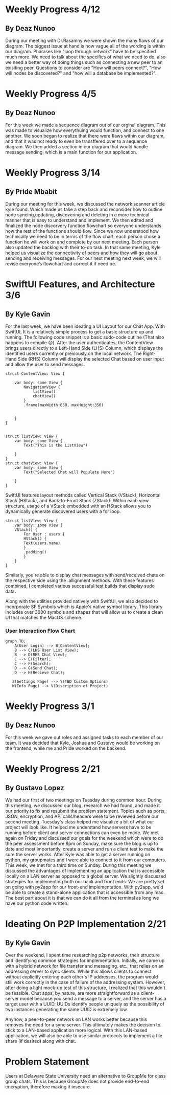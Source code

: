 # Weekly Progress 4/12
## By Deaz Nunoo
During our meeting with Dr.Rasamny we were shown the many flaws of our diagram. The biggest issue at hand is how vague all of the wording is within our diagram. Pharases like "loop through network" have to be specified much more. We need to talk about the specifics of what we need to do, also we need a better way of doing things such as connecting a new peer to an exisiting peer. Questions to consider are "How will peers connect?", "How will nodes be discovered?" and "how will a database be implemented?".

# Weekly Progress 4/5
## By Deaz Nunoo
For this week we made a sequence diagram out of our orginal diagram. This was made to visualize how everythuing would function, and connect to one another. We soon began to realize that there were flaws within our diagram, and that it was not ready to even be transffered over to a sequence diagram. We then added a section in our diagram that would handle message sending, which is a main function for our application. 

# Weekly Progress 3/14
## By Pride Mbabit
During our meeting for this week, we discussed the network scanner article kyle found. Which made us take a step back and reconsider how to outline node syncing,updating, discovering and deleting in a more technical manner that is easy to understand and implement. We then edited and finalized the node discorvery function flowchart so everyone understands how the rest of the functions should flow. Since we now understood how technically we need to be in terms of the flow chart, each person chose a function he will work on and complete by our next meeting. Each person also updated the backlog with their to-do task. In that same meeting, Kyle helped us visualize the connectivity of peers and how they will go about sending and receiving messages. For our next meeting next week, we will revise everyone’s flowchart and correct it if need be.


# SwiftUI Features, and Architecture 3/6
## By Kyle Gavin 

For the last week, we have been ideating a UI Layout for our Chat App. With SwiftUI, It is a relatively simple process to get a basic structure up and running. The following code snippet is a basic sudo-code outline (That also happens to compile 😉). After the user authenticates, the ContentView brings users directly to a Left-Hand Side (LHS) Column, which displays the identified users currently or previously on the local network. The Right-Hand Side (RHS) Column will display the selected Chat based on user input and allow the user to send messages. 
```
struct ContentView: View {
    
    var body: some View {
        NavigationView {
            listView()
            chatView()
        }
        .frame(maxWidth:650, maxHeight:350)
    
        
    }
}


struct listView: View {
    var body: some View {
        Text("This is the ListView")
       
    }
}
struct chatView: View {
    var body: some View {
        Text("Selected Chat will Populate Here")
            
    }
}
```
SwiftUI features layout methods called Vertical Stack (VStack), Horizontal Stack (HStack), and Back-to-Front Stack (ZStack). Within each view structure, usage of a VStack embedded with an HStack allows you to dynamically generate discovered users with a for loop.
```
struct listView: View {
    var body: some View {
    VStack() {
        For User : users {
        HStack() {
        Text(users.name)
        }
        .padding()
        }    
    }  
}
```
Similarly, you're able to display chat messages with send/received chats on the respective side using the .allignment methods. With these features combined, I completed various successful test builds that display sudo data. 

Along with the utilities provided natively with SwiftUI, we also decided to incorporate SF Symbols which is Apple's native symbol library. This library includes over 3000 symbols and shapes that will allow us to create a clean UI that matches the MacOS scheme. 

### User Interaction Flow Chart

```mermaid
graph TD;
    A(User Login) --> B[ContentView];
    B --> C(LHS User List View);
    B --> D(RHS Chat View);
    C --> E(Filter);
    C --> F(Search);
    D --> G(Send Chat);
    D --> H(Recieve Chat);
   
   Z(Settings Page) --> Y(TBD Custom Options)
   W(Info Page) --> V(Discription of Project)
```

# Weekly Progress 3/1
## By Deaz Nunoo
For this week we gave out roles and assigned tasks to each member of our team. It was decided that Kyle, Joshua and Gustavo would be working on the frontend, while me and Pride worked on the backend.

# Weekly Progress 2/21
## By Gustavo Lopez
We had our first of two meetings on Tuesday during common hour. During this meeting, we discussed our blog, research we had found, and made it our priority to fix and resubmit the problem statement. Topics such as ports, JSON, encryption, and API calls/headers were to be reviewed before our second meeting. Tuesday's class helped me visualize a bit of what our project will look like. It helped me understand how servers have to be running before client and server connections can even be made. We met again on Friday and discussed our goals for the weekend which were to do the peer assessment before 8pm on Sunday, make sure the blog is up to date and most importantly, create a server and run a client test to make the sure the server works. After Kyle was able to get a server running on python, my groupmates and I were able to connect to it from our computers. This week, we met for a third time on Sunday. During this meeting we discussed the advantages of implementing an application that is accessible locally on a LAN server as opposed to a global server. We slightly discussed strategies for implementing both our back and front ends. We are pretty set on going with py2app for our front-end implementation. With py2app, we'd be able to create a stand-alone application that is accessible from any mac. The best part about it is that we can do it all from the terminal as long we have our python code written.

# Ideating On P2P Implementation 2/21
## By Kyle Gavin 
Over the weekend, I spent time researching p2p networks, their structure and identifying common strategies for implementation. Initially, we came up with a hybrid network for file transfer and messaging. etc., that relies on an addressing server to sync clients. While this allows clients to connect without explicitly entering each other's IP addresses, the program would still work correctly in the case of failure of the addressing system. However, after doing a light mock-up test of this structure, I realized that this wouldn't be feasible. Chat apps, by nature, are more straightforward as a client-server model because you send a message to a server, and the server has a target user with a UUID. UUIDs identify people uniquely as the possibility of two instances generating the same UUID is extremely low. 

Anyhow, a peer-to-peer network on LAN works better because this removes the need for a sync server. This ultimately makes the decision to stick to a LAN-based application more logical. With this LAN-based application, we will also be able to use similar protocols to implement a file share (if desired) along with chat.

# Problem Statement 
Users at Delaware State University need an alternative to GroupMe for class group chats. This is because GroupMe does not provide end-to-end encryption, therefore making it insecure.



